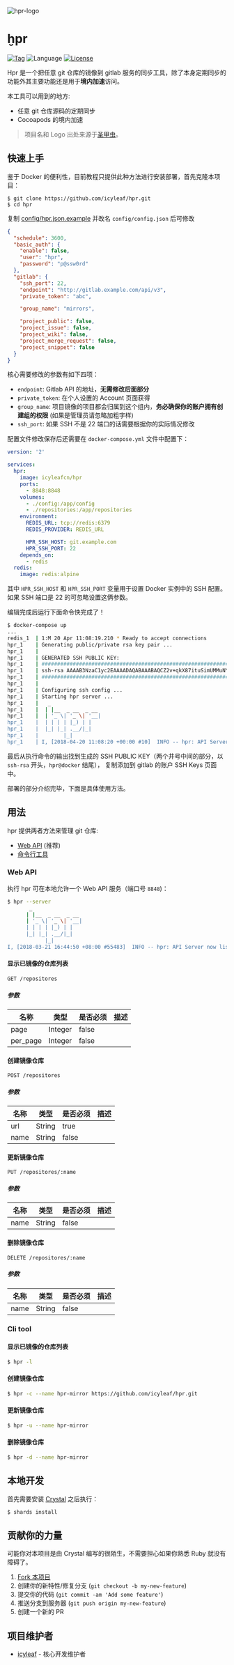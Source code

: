 ![hpr-logo](_media/icon.png)

# ḫpr

[![Tag](https://img.shields.io/github/tag/icyleaf/hpr.svg)](https://github.com/icyleaf/hpr/releases)
![Language](https://img.shields.io/badge/language-crystal-776791.svg)
[![License](https://img.shields.io/github/license/icyleaf/hpr.svg)](https://github.com/icyleaf/hpr/blob/master/LICENSE)

Hpr 是一个把任意 git 仓库的镜像到 gitlab 服务的同步工具，除了本身定期同步的功能外其主要功能还是用于**境内加速**访问。

本工具可以用到的地方:

- 任意 git 仓库源码的定期同步
- Cocoapods 的境内加速

> 项目名和 Logo 出处来源于[圣甲虫](https://zh.wikipedia.org/wiki/%E8%81%96%E7%94%B2%E8%9F%B2)。

## 快速上手

鉴于 Docker 的便利性，目前教程只提供此种方法进行安装部署，首先克隆本项目：

```
$ git clone https://github.com/icyleaf/hpr.git
$ cd hpr
```

复制 [config/hpr.json.example](config/hpr.json.example) 并改名 `config/config.json` 后可修改

```json
{
  "schedule": 3600,
  "basic_auth": {
    "enable": false,
    "user": "hpr",
    "password": "p@ssw0rd"
  },
  "gitlab": {
    "ssh_port": 22,
    "endpoint": "http://gitlab.example.com/api/v3",
    "private_token": "abc",

    "group_name": "mirrors",

    "project_public": false,
    "project_issue": false,
    "project_wiki": false,
    "project_merge_request": false,
    "project_snippet": false
  }
}
```

核心需要修改的参数有如下四项：

- `endpoint`: Gitlab API 的地址，**无需修改后面部分**
- `private_token`: 在个人设置的 Account 页面获得
- `group_name`: 项目镜像的项目都会归属到这个组内，**务必确保你的账户拥有创建组的权限** (如果是管理员请忽略加粗字样)
- `ssh_port`: 如果 SSH 不是 22 端口的话需要根据你的实际情况修改

配置文件修改保存后还需要在 `docker-compose.yml` 文件中配置下：

```yaml
version: '2'

services:
  hpr:
    image: icyleafcn/hpr
    ports:
      - 8848:8848
    volumes:
      - ./config:/app/config
      - ./repositories:/app/repositories
    environment:
      REDIS_URL: tcp://redis:6379
      REDIS_PROVIDER: REDIS_URL

      HPR_SSH_HOST: git.example.com
      HPR_SSH_PORT: 22
    depends_on:
      - redis
  redis:
    image: redis:alpine
```

其中 `HPR_SSH_HOST` 和 `HPR_SSH_PORT` 变量用于设置 Docker 实例中的 SSH 配置。如果 SSH 端口是 22 的可忽略设置这俩参数。

编辑完成后运行下面命令快完成了！

```bash
$ docker-compose up
...
redis_1  | 1:M 20 Apr 11:08:19.210 * Ready to accept connections
hpr_1    | Generating public/private rsa key pair ...
hpr_1    |
hpr_1    | GENERATED SSH PUBLIC KEY:
hpr_1    | ##################################################################
hpr_1    | ssh-rsa AAAAB3NzaC1yc2EAAAADAQABAAABAQCZ2v+qkX87ituSimUMMuNY6tW1v+ULZ9uuXQBySIWBN9gf+HYoWGGdzhR13jwzXdDv1FgVwgdm8d2qRrcCEeUj+qPIGOsnrc/tk6oV92r8HbzYugxiDOkYHiR4n0FDgiDq7iCZ/LvsdpY8khWUGU9UGM1nZs8WH4JoZU4GwVNAqrS/3N3SM/lDcqU6ebSWTCqa/hRAmXefzCaSsjkHV1Jlk8sZq8MlEh5qyt4pxauC0CzNU4HjWtrGTRVxIUDJ9VJg5m19LZQy4vrw7NrOrGUCMlFH/N7E0dd2vuYyJi/uOTu7ONiGSxnlHhEpQ9kTVprgFXF25D+Fqtwk4+GT0HZV hpr@docker
hpr_1    | ##################################################################
hpr_1    |
hpr_1    | Configuring ssh config ...
hpr_1    | Starting hpr server ...
hpr_1    |   _
hpr_1    |  | |__  _ __  _ __
hpr_1    |  | '_ \| '_ \| '__|
hpr_1    |  | | | | |_) | |
hpr_1    |  |_| |_| .__/|_|
hpr_1    |        |_|
hpr_1    | I, [2018-04-20 11:08:20 +00:00 #10]  INFO -- hpr: API Server now listening at localhost:8848, press Ctrl-C to stop
```

最后从执行命令的输出找到生成的 SSH PUBLIC KEY（两个井号中间的部分，以 `ssh-rsa` 开头，`hpr@docker` 结尾），
复制添加到 gitlab 的账户 SSH Keys 页面中。

部署的部分介绍完毕，下面是具体使用方法。

## 用法

hpr 提供两者方法来管理 git 仓库:

- [Web API](#web-api) (推荐)
- [命令行工具](#cli-tool)

### Web API

执行 hpr 可在本地允许一个 Web API 服务（端口号 `8848`)：

```bash
$ hpr --server
       _
      | |__  _ __  _ __
      | '_ \| '_ \| '__|
      | | | | |_) | |
      |_| |_| .__/|_|
            |_|
I, [2018-03-21 16:44:50 +08:00 #55483]  INFO -- hpr: API Server now listening at localhost:8848, press Ctrl-C to stop
```

#### 显示已镜像的仓库列表

```
GET /repositores
```

##### 参数

| 名称 | 类型 | 是否必须 | 描述 |
|---|---|---|---|
| page | Integer | false | |
| per_page | Integer | false | |

#### 创建镜像仓库

```
POST /repositores
```

##### 参数

| 名称 | 类型 | 是否必须 | 描述 |
|---|---|---|---|
| url | String | true | |
| name | String | false | |


#### 更新镜像仓库

```
PUT /repositores/:name
```

##### 参数

| 名称 | 类型 | 是否必须 | 描述 |
|---|---|---|---|
| name | String | false | |


#### 删除镜像仓库

```
DELETE /repositores/:name
```

##### 参数

| 名称 | 类型 | 是否必须 | 描述 |
|---|---|---|---|
| name | String | false | |


### Cli tool

#### 显示已镜像的仓库列表

```bash
$ hpr -l
```

#### 创建镜像仓库

```bash
$ hpr -c --name hpr-mirror https://github.com/icyleaf/hpr.git
```

#### 更新镜像仓库

```bash
$ hpr -u --name hpr-mirror
```

#### 删除镜像仓库

```bash
$ hpr -d --name hpr-mirror
```

## 本地开发

首先需要安装 [Crystal](https://crystal-lang.org/docs/installation/index.html) 之后执行：

```bash
$ shards install
```

## 贡献你的力量

可能你对本项目是由 Crystal 编写的很陌生，不需要担心如果你熟悉 Ruby 就没有障碍了。

1. [Fork 本项目](https://github.com/icyleaf/hpr/fork)
2. 创建你的新特性/修复分支 (`git checkout -b my-new-feature`)
3. 提交你的代码 (`git commit -am 'Add some feature'`)
4. 推送分支到服务器 (`git push origin my-new-feature`)
5. 创建一个新的 PR

## 项目维护者

- [icyleaf](https://github.com/icyleaf) - 核心开发维护者
